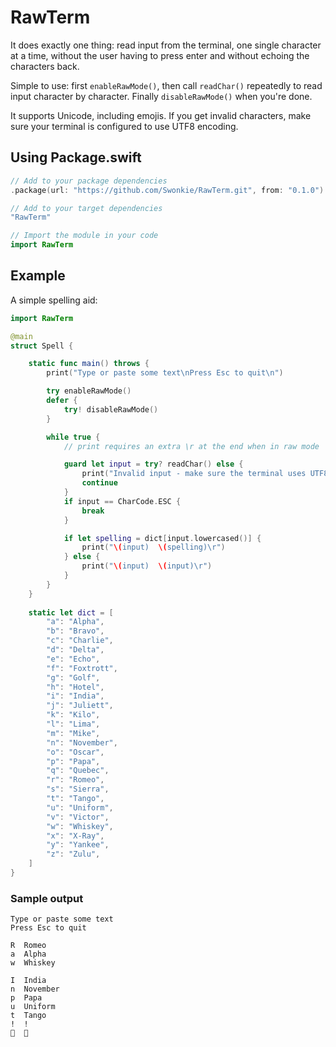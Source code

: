 # RawTerm

It does exactly one thing: read input from the terminal, one single character at a time, without the user having to press enter and without echoing the characters back.

Simple to use: first `enableRawMode()`, then call `readChar()` repeatedly to read input character by character. Finally `disableRawMode()` when you're done.

It supports Unicode, including emojis. If you get invalid characters, make sure your terminal is configured to use UTF8 encoding.

## Using Package.swift

```Swift
// Add to your package dependencies
.package(url: "https://github.com/Swonkie/RawTerm.git", from: "0.1.0")

// Add to your target dependencies
"RawTerm"

// Import the module in your code
import RawTerm
```

## Example

A simple spelling aid:

```Swift
import RawTerm

@main
struct Spell {

	static func main() throws {
		print("Type or paste some text\nPress Esc to quit\n")

		try enableRawMode()
		defer {
			try! disableRawMode()
		}

		while true {
			// print requires an extra \r at the end when in raw mode

			guard let input = try? readChar() else {
				print("Invalid input - make sure the terminal uses UTF8.\r")
				continue
			}
			if input == CharCode.ESC {
				break
			}

			if let spelling = dict[input.lowercased()] {
				print("\(input)  \(spelling)\r")
			} else {
				print("\(input)  \(input)\r")
			}
		}
	}
	
	static let dict = [
		"a": "Alpha",
		"b": "Bravo",
		"c": "Charlie",
		"d": "Delta",
		"e": "Echo",
		"f": "Foxtrott",
		"g": "Golf",
		"h": "Hotel",
		"i": "India",
		"j": "Juliett",
		"k": "Kilo",
		"l": "Lima",
		"m": "Mike",
		"n": "November",
		"o": "Oscar",
		"p": "Papa",
		"q": "Quebec",
		"r": "Romeo",
		"s": "Sierra",
		"t": "Tango",
		"u": "Uniform",
		"v": "Victor",
		"w": "Whiskey",
		"x": "X-Ray",
		"y": "Yankee",
		"z": "Zulu",
	]
}
```

### Sample output

```console
Type or paste some text
Press Esc to quit

R  Romeo
a  Alpha
w  Whiskey
    
I  India
n  November
p  Papa
u  Uniform
t  Tango
!  !
🥸  🥸
```
